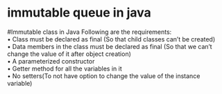 # immutable queue in java

#Immutable class in Java
Following are the requirements:<br>
• Class must be declared as final (So that child classes can’t be created) <br>
• Data members in the class must be declared as final (So that we can’t change the value of it after object creation) <br>
• A parameterized constructor <br>
• Getter method for all the variables in it <br>
• No setters(To not have option to change the value of the instance variable) <br>
